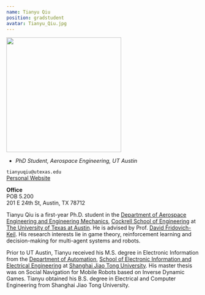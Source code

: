 ```yaml
---
name: Tianyu Qiu
position: gradstudent
avatar: Tianyu_Qiu.jpg
---
```


<img width="300" src="{{site.baseurl}}/images/people/{{page.avatar}}" data-action="zoom">

- _PhD Student, Aerospace Engineering, UT Austin_<br>

<i class="fa fa-envelope-o"></i> `tianyuqiu@utexas.edu`<br>
<i class="fa fa-newspaper-o"></i> [Personal Website](https://tianyuq.github.io/me/)


**Office**<br>
POB 5.200<br>
201 E 24th St,
Austin, TX 78712

Tianyu Qiu is a first-year Ph.D. student in the [Department of Aerospace Engineering and Engineering Mechanics](https://www.ae.utexas.edu/), [Cockrell School of Engineering](https://cockrell.utexas.edu/) at [The University of Texas at Austin](https://www.utexas.edu/). He is advised by Prof. [David Fridovich-Keil](https://dfridovi.github.io/). His research interests lie in game theory, reinforcement learning and decision-making for multi-agent systems and robots.

Prior to UT Austin, Tianyu received his M.S. degree in Electronic Information from the [Department of Automation](https://automation.sjtu.edu.cn/), [School of Electronic Information and Electrical Engineering](https://www.seiee.sjtu.edu.cn/) at [Shanghai Jiao Tong University](https://www.sjtu.edu.cn/). His master thesis was on Social Navigation for Mobile Robots based on Inverse Dynamic Games. Tianyu obtained his B.S. degree in Electrical and Computer Engineering from Shanghai Jiao Tong University.
